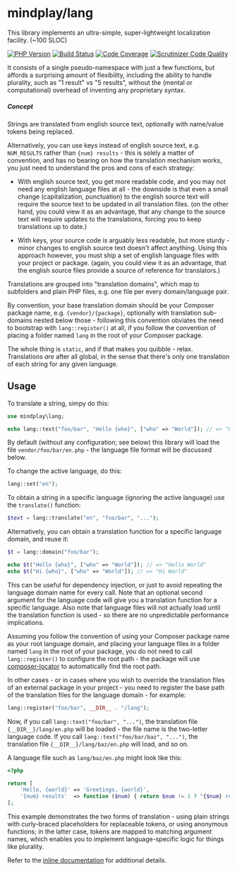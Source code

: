 mindplay/lang
=============

This library implements an ultra-simple, super-lightweight localization facility. (~100 SLOC)

[![PHP Version](https://img.shields.io/badge/php-5.4%2B-blue.svg)](https://packagist.org/packages/mindplay/lang)
[![Build Status](https://travis-ci.org/mindplay-dk/lang.svg?branch=master)](https://travis-ci.org/mindplay-dk/lang)
[![Code Coverage](https://scrutinizer-ci.com/g/mindplay-dk/lang/badges/coverage.png?b=master)](https://scrutinizer-ci.com/g/mindplay-dk/lang/?branch=master)
[![Scrutinizer Code Quality](https://scrutinizer-ci.com/g/mindplay-dk/lang/badges/quality-score.png?b=master)](https://scrutinizer-ci.com/g/mindplay-dk/lang/?branch=master)

It consists of a single pseudo-namespace with just a few functions, but affords a surprising
amount of flexibility, including the ability to handle plurality, such as "1 result" vs "5 results",
without the (mental or computational) overhead of inventing any proprietary syntax.

##### Concept

Strings are translated from english source text, optionally with name/value tokens being replaced.

Alternatively, you can use keys instead of english source text, e.g. `NUM_RESULTS` rather than
`{num} results` - this is solely a matter of convention, and has no bearing on how the translation
mechanism works, you just need to understand the pros and cons of each strategy:

  * With english source text, you get more readable code, and you may not need any english language
    files at all - the downside is that even a small change (capitalization, punctuation) to the
    english source text will require the source text to be updated in all translation files. (on the
    other hand, you could view it as an advantage, that any change to the source text will require
    updates to the translations, forcing you to keep translations up to date.)
    
  * With keys, your source code is arguably less readable, but more sturdy - minor changes to english
    source text doesn't affect anything. Using this approach however, you must ship a set of english
    language files with your project or package. (again, you could view it as an advantage, that the
    english source files provide a source of reference for translators.)

Translations are grouped into "translation domains", which map to subfolders and plain PHP files,
e.g. one file per every domain/language pair.

By convention, your base translation domain should be your Composer package name, e.g. `{vendor}/{package}`,
optionally with translation sub-domains nested below those - following this convention obviates the need
to bootstrap with `lang::register()` at all, if you follow the convention of placing a folder named `lang`
in the root of your Composer package.

The whole thing is `static`, and if that makes you quibble - relax. Translations *are* after all
global, in the sense that there's only one translation of each string for any given language.

## Usage

To translate a string, simpy do this:

```php
use mindplay\lang;

echo lang::text("foo/bar", "Hello {who}", ["who" => "World"]); // => "Hello World"
```

By default (without any configuration; see below) this library will load the file `vendor/foo/bar/en.php` -
the language file format will be discussed below.

To change the active language, do this:

```php
lang::set("en");
```

To obtain a string in a specific language (ignoring the active language) use the `translate()` function:

```php
$text = lang::translate("en", "foo/bar", "...");
```

Alternatively, you can obtain a translation function for a specific language domain, and reuse it:

```php
$t = lang::domain("foo/bar");

echo $t("Hello {who}", ["who" => "World"]); // => "Hello World"
echo $t("Hi {who}", ["who" => "World"]); // => "Hi World"
```

This can be useful for dependency injection, or just to avoid repeating the language domain name
for every call. Note that an optional second argument for the language code will give you a translation
function for a specific language. Also note that language files will not actually load until the
translation function is used - so there are no unpredictable performance implications.

Assuming you follow the convention of using your Composer package name as your root language domain, and
placing your language files in a folder named `lang` in the root of your package, you do not need to call
`lang::register()` to configure the root path - the package will use [composer-locator](https://github.com/mindplay-dk/composer-locator)
to automatically find the root path.

In other cases - or in cases where you wish to override the translation files of an external package in
your project - you need to register the base path of the translation files for the language domain - for example:

```php
lang::register("foo/bar", __DIR__ . "/lang");
```

Now, if you call `lang::text("foo/bar", "...")`, the translation file `{__DIR__}/lang/en.php` will
be loaded - the file name is the two-letter language code. If you call `lang::text("foo/bar/baz", "...")`,
the translation file `{__DIR__}/lang/baz/en.php` will load, and so on.

A language file such as `lang/baz/en.php` might look like this:

```php
<?php

return [
    'Hello, {world}' => 'Greetings, {world}',
    '{num} results'  => function ($num) { return $num != 1 ? "{$num} results" : "{$num} result"; }
];
```

This example demonstrates the two forms of translation - using plain strings with curly-braced
placeholders for replaceable tokens, or using anonymous functions; in the latter case, tokens
are mapped to matching argument names, which enables you to implement language-specific logic
for things like plurality.

Refer to the [inline documentation](src/lang.php) for additional details. 
